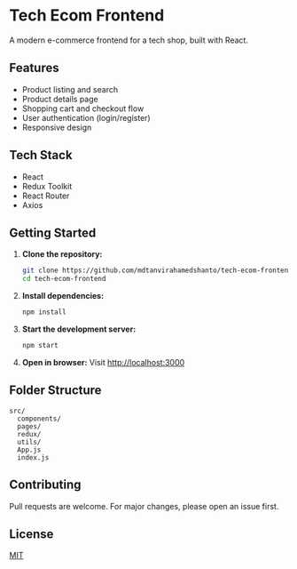 # Tech Ecom Frontend

A modern e-commerce frontend for a tech shop, built with React.

## Features

- Product listing and search
- Product details page
- Shopping cart and checkout flow
- User authentication (login/register)
- Responsive design

## Tech Stack

- React
- Redux Toolkit
- React Router
- Axios

## Getting Started

1. **Clone the repository:**
    ```bash
    git clone https://github.com/mdtanvirahamedshanto/tech-ecom-frontend.git
    cd tech-ecom-frontend
    ```

2. **Install dependencies:**
    ```bash
    npm install
    ```

3. **Start the development server:**
    ```bash
    npm start
    ```

4. **Open in browser:**
    Visit [http://localhost:3000](http://localhost:3000)

## Folder Structure

```
src/
  components/
  pages/
  redux/
  utils/
  App.js
  index.js
```

## Contributing

Pull requests are welcome. For major changes, please open an issue first.

## License

[MIT](LICENSE)